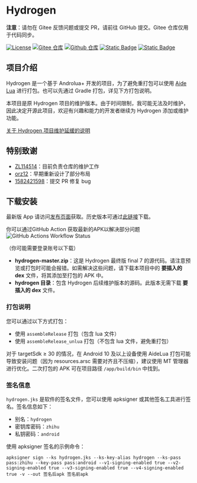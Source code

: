 # Hydrogen

**注意**：请勿在 Gitee 反馈问题或提交 PR，请前往 GitHub 提交。Gitee 仓库仅用于代码同步。

[![License](https://img.shields.io/github/license/zhihulite/Hydrogen)](LICENSE)
[![Gitee 仓库](https://img.shields.io/badge/Gitee-仓库-C71D23?logo=gitee)](https://gitee.com/huajicloud/Hydrogen)
[![Github 仓库](https://img.shields.io/badge/Github-仓库-0969DA?logo=github)](https://github.com/zhihulite/Hydrogen)
[![Static Badge](https://img.shields.io/badge/Get_it_on-Github.io-blue?link=https%3A%2F%2Fhuajiqaq.github.io%2Fmyhydrogen%2Fupdate.html)](https://huajiqaq.github.io/myhydrogen/update.html)
[![Static Badge](https://img.shields.io/badge/Chat_with_us_on-Telegram-blue?style=social&link=https%3A%2F%2Ft.me%2FHydrogen_fzhihu&logo=telegram)](https://t.me/Hydrogen_fzhihu)

## 项目介绍

Hydrogen 是一个基于 Androlua+ 开发的项目，为了避免重打包可以使用 [Aide Lua](https://gitee.com/AideLua/AideLua) 进行打包。也可以先通过 Gradle 打包，详见下方打包说明。

本项目是原 Hydrogen 项目的维护版本。由于时间限制，我可能无法及时维护，因此决定开源此项目，欢迎有兴趣和能力的开发者继续为 Hydrogen 添加或维护功能。

[关于 Hydrogen 项目维护延缓的说明](https://github.com/zhihulite/Hydrogen/issues/159)

## 特别致谢

- [ZL114514](https://gitee.com/ZL114514)：目前负责仓库的维护工作
- [orz12](https://gitee.com/orz12)：早期重新设计了部分布局
- [1582421598](https://github.com/1582421598)：提交 PR 修复 bug

## 下载安装

最新版 App 请访问[发布页面](https://huajiqaq.github.io/myhydrogen)获取。历史版本可通过[此链接](https://workdrive.zoho.com.cn/folder/8ix3h3e8828db660e4e63acd5dd9e70bf591a)下载。

你可以通过GitHub Action 获取最新的APK以解决部分问题
![GitHub Actions Workflow Status](https://img.shields.io/github/actions/workflow/status/zhihulite/Hydrogen/android.yml)

（你可能需要登录账号以下载）

- **hydrogen-master.zip**：这是 Hydrogen 最终版 final 7 的源代码。请注意预览或打包时可能会报错。如需解决这些问题，请下载本项目中的 **要插入的 dex** 文件，将其添加至打包的 APK 中。
- **hydrogen 目录**：包含 Hydrogen 后续维护版本的源码。此版本无需下载 **要插入的 dex** 文件。

### 打包说明

您可以通过以下方式打包：
- 使用 `assembleRelease` 打包（包含 lua 文件）
- 使用 `assembleRelease_unlua` 打包（不包含 lua 文件，避免重打包）

对于 targetSdk ≥ 30 的情况，在 Android 10 及以上设备使用 AideLua 打包可能导致安装问题（因为 resources.arsc 需要对齐且不压缩），建议使用 MT 管理器进行优化。二次打包的 APK 可在项目路径 `/app/build/bin` 中找到。

### 签名信息

`hydrogen.jks` 是软件的签名文件，您可以使用 apksigner 或其他签名工具进行签名。签名信息如下：
- 别名：`hydrogen`
- 密钥库密码：`zhihu`
- 私钥密码：`android`

使用 apksigner 签名的示例命令：
```shell
apksigner sign --ks hydrogen.jks --ks-key-alias hydrogen --ks-pass pass:zhihu --key-pass pass:android --v1-signing-enabled true --v2-signing-enabled true --v3-signing-enabled true --v4-signing-enabled true -v --out 签名后apk 签名前apk
```
